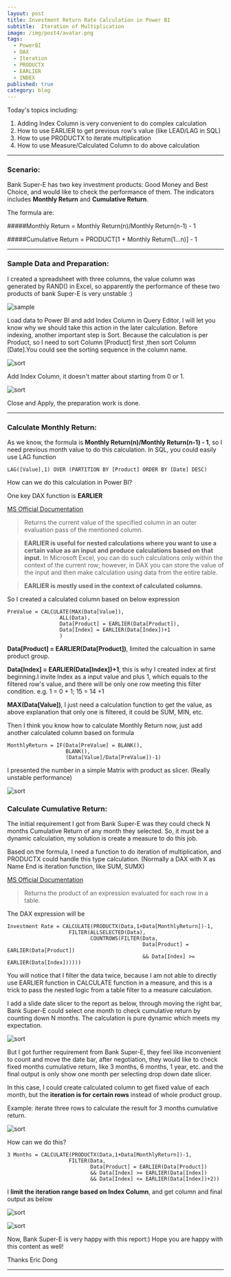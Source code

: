 ```yaml
---
layout: post
title: Investment Return Rate Calculation in Power BI
subtitle:  Iteration of Multiplication
image: /img/post4/avatar.png
tags:
  - PowerBI
  - DAX
  - Iteration
  - PRODUCTX
  - EARLIER
  - INDEX
published: true
category: blog
---
```


Today's topics including:

1. Adding Index Column is very convenient to do complex calculation
2. How to use EARLIER to get previous row's value (like LEAD/LAG in SQL)
2. How to use PRODUCTX to iterate multiplication
3. How to use Measure/Calculated Column to do above calculation

---

### Scenario:

Bank Super-E has two key investment products: Good Money and Best Choice, and would like to check the performance of them. The indicators includes **Monthly Return** and **Cumulative Return**.

The formula are:


#####Monthly Return = Monthly Return(n)/Monthly Return(n-1) - 1


#####Cumulative Return = PRODUCT[1 + Monthly Return(1...n)] - 1


---

### Sample Data and Preparation:

I created a spreadsheet with three columns, the value column was generated by RAND() in Excel, so apparently the performance of these two products of bank Super-E is very unstable :)

![sample](/img/post4/image1.PNG)

Load data to Power BI and add Index Column in Query Editor, I will let you know why we should take this action in the later calculation. Before indexing, another important step is Sort. Because the calculation is per Product, so I need to sort Column [Product] first ,then sort Column [Date].You could see the sorting sequence in the column name.

![sort](/img/post4/image2.PNG)

Add Index Column, it doesn't matter about starting from 0 or 1.

![sort](/img/post4/image3.PNG)


Close and Apply, the preparation work is done.

---
### Calculate Monthly Return:

As we know, the formula is **Monthly Return(n)/Monthly Return(n-1) - 1**, so I need previous month value to do this calculation. In SQL, you could easily use LAG function 
```
LAG([Value],1) OVER (PARTITION BY [Product] ORDER BY [Date] DESC)
```

How can we do this calculation in Power BI?

One key DAX function is **EARLIER**

[MS Official Documentation](https://msdn.microsoft.com/en-us/query-bi/dax/earlier-function-dax)

>Returns the current value of the specified column in an outer evaluation pass of the mentioned column.

>**EARLIER is useful for nested calculations where you want to use a certain value as an input and produce calculations based on that input.** In Microsoft Excel, you can do such calculations only within the context of the current row; however, in DAX you can store the value of the input and then make calculation using data from the entire table.

>**EARLIER is mostly used in the context of calculated columns.**

So I created a calculated column based on below expression

```
PreValue = CALCULATE(MAX(Data[Value]),
                 ALL(Data),
                 Data[Product] = EARLIER(Data[Product]),
                 Data[Index] = EARLIER(Data[Index])+1
                 )
```

**Data[Product] = EARLIER(Data[Product])**, limited the calcualtion in same product group.

**Data[Index] = EARLIER(Data[Index])+1**, this is why I created index at first beginning.I invite Index as a input value and plus 1, which equals to the filtered row's value, and there will be only one row meeting this filter condition. e.g. 1 = 0 + 1; 15 = 14 +1

**MAX(Data[Value])**, I just need a calculation function to get the value, as above explanation that only one is filtered, it could be SUM, MIN, etc.

Then I think you know how to calculate Monthly Return now, just add another calculated column based on formula

```
MonthlyReturn = IF(Data[PreValue] = BLANK(),
                   BLANK(),
                   (Data[Value]/Data[PreValue])-1)
```

I presented the number in a simple Matrix with product as slicer. (Really unstable performance)

![sort](/img/post4/image4.PNG)


### Calculate Cumulative Return:

The initial requirement I got from Bank Super-E was they could check N months Cumulative Return of any month they selected. So, it must be a dynamic calculation, my solution is create a measure to do this job.

Based on the formula, I need a function to do iteration of multiplication, and PRODUCTX could handle this type calculation. (Normally a DAX with X as Name End is iteration function, like SUM, SUMX)

[MS Official Documentation](https://msdn.microsoft.com/en-us/query-bi/dax/productx-function-dax)

>Returns the product of an expression evaluated for each row in a table.

The DAX expression will be

```
Investment Rate = CALCULATE(PRODUCTX(Data,1+Data[MonthlyReturn])-1,
                    FILTER(ALLSELECTED(Data),
                           COUNTROWS(FILTER(Data,
                                            Data[Product] = EARLIER(Data[Product])
                                            && Data[Index] >= EARLIER(Data[Index])))))
```
You will notice that I filter the data twice, because I am not able to directly use EARLIER function in CALCULATE function in a measure, and this is a trick to pass the nested logic from a table filter to a measure calculation. 

I add a slide date slicer to the report as below, through moving the right bar, Bank Super-E could select one month to check cumulative return by counting down N months. The calculation is pure dynamic which meets my expectation.

![sort](/img/post4/image5.PNG)

But I got further requirement from Bank Super-E, they feel like inconvenient to count and move the date bar, after negotiation, they would like to check fixed months cumulative return, like 3 months, 6 months, 1 year, etc. and the final output is only show one month per selecting drop down date slicer.

In this case, I could create calculated column to get fixed value of each month, but the **iteration is for certain rows** instead of whole product group.

Example: iterate three rows to calculate the result for 3 months cumulative return.

![sort](/img/post4/image6.PNG)


How can we do this?

```
3 Months = CALCULATE(PRODUCTX(Data,1+Data[MonthlyReturn])-1,
                    FILTER(Data,
                           Data[Product] = EARLIER(Data[Product])
                           && Data[Index] >= EARLIER(Data[Index])
                           && Data[Index] <= EARLIER(Data[Index])+2))
``` 
I **limit the iteration range based on Index Column**, and get column and final output as below

![sort](/img/post4/image6.PNG)

![sort](/img/post4/image7.PNG)


Now, Bank Super-E is very happy with this report:) Hope you are happy with this content as well!

Thanks
Eric Dong

---
